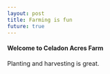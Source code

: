 ```yaml
---
layout: post
title: Farming is fun
future: true
---
```


#### Welcome to Celadon Acres Farm

Planting and harvesting is great.
